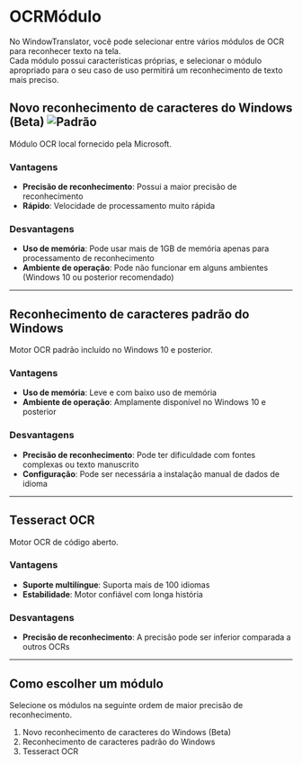 # OCRMódulo

No WindowTranslator, você pode selecionar entre vários módulos de OCR para reconhecer texto na tela.  
Cada módulo possui características próprias, e selecionar o módulo apropriado para o seu caso de uso permitirá um reconhecimento de texto mais preciso.

## Novo reconhecimento de caracteres do Windows (Beta) ![Padrão](https://img.shields.io/badge/Padrão-brightgreen)

Módulo OCR local fornecido pela Microsoft.

### Vantagens
- **Precisão de reconhecimento**: Possui a maior precisão de reconhecimento
- **Rápido**: Velocidade de processamento muito rápida

### Desvantagens
- **Uso de memória**: Pode usar mais de 1GB de memória apenas para processamento de reconhecimento
- **Ambiente de operação**: Pode não funcionar em alguns ambientes (Windows 10 ou posterior recomendado)

---

## Reconhecimento de caracteres padrão do Windows

Motor OCR padrão incluído no Windows 10 e posterior.

### Vantagens
- **Uso de memória**: Leve e com baixo uso de memória
- **Ambiente de operação**: Amplamente disponível no Windows 10 e posterior

### Desvantagens
- **Precisão de reconhecimento**: Pode ter dificuldade com fontes complexas ou texto manuscrito
- **Configuração**: Pode ser necessária a instalação manual de dados de idioma

---

## Tesseract OCR

Motor OCR de código aberto.

### Vantagens
- **Suporte multilíngue**: Suporta mais de 100 idiomas
- **Estabilidade**: Motor confiável com longa história

### Desvantagens
- **Precisão de reconhecimento**: A precisão pode ser inferior comparada a outros OCRs

---

## Como escolher um módulo

Selecione os módulos na seguinte ordem de maior precisão de reconhecimento.

1. Novo reconhecimento de caracteres do Windows (Beta)
2. Reconhecimento de caracteres padrão do Windows
3. Tesseract OCR
